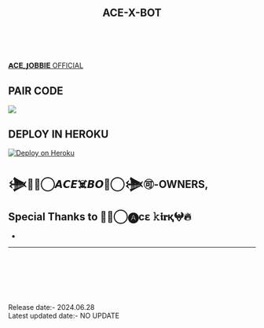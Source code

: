 
## <p align="center">ACE-X-BOT 
<br>
<br>
<br>


[𝗔𝐂𝐄_𝗝𝐎𝐁𝐁𝐈𝐄 OFFICIAL](https://https://t.me/+njMXs03qRLQ3ZmNk?si=NsWb47_f3g5t7hoH)
<br>

  
## PAIR CODE

</P>
<a href="https://ace-md-session.onrender.com?v=1"><img src="https://img.shields.io/badge/LOGIN%20WITH-PAIR%20CODE-black"></a>


## DEPLOY IN HEROKU

 [![Deploy on Heroku](https://www.herokucdn.com/deploy/button.svg)](https://dashboard.heroku.com/new?template=https://github.com/acejobbie/ace-x-bot)

   </details>
   

 <a src="https://telegra.ph/file/c9f1fbd5b78d902762e5f.jpg" width=80 height=80></a>   

## 𒋨🏴‍☠️⃝𝘼𝘾𝙀☠️𝘽𝙊𝙏⃝𒋨🉑-OWNERS,


## Special Thanks to 🏴‍☠️⃝🅐ϲԑ 𝚔𝖎𝐫қ𖤍🔥 
* <a  src="https://telegra.ph/file/c9f1fbd5b78d902762e5f.jpg" width=80 height=80></a> 
---

<br>
<br>
<br>
<br>
<br>






Release date:- 2024.06.28
<br>
Latest updated date:- NO UPDATE
